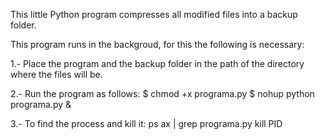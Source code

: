 This little Python program compresses all modified files into a backup folder.

This program runs in the backgroud, for this the following is necessary:

1.- Place the program and the backup folder in the path of the directory where the files will be.

2.- Run the program as follows:
  $ chmod +x programa.py
  $ nohup python programa.py & 

3.- To find the process and kill it:
ps ax | grep programa.py 
kill PID
